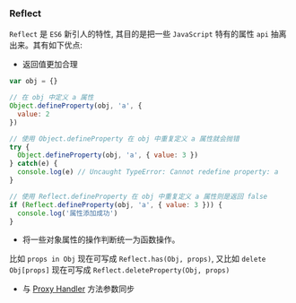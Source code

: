 <!--
abbrlink: lm3wt8vq
-->

### Reflect

`Reflect` 是 `ES6` 新引人的特性, 其目的是把一些 `JavaScript` 特有的属性 `api` 抽离出来。其有如下优点:

* 返回值更加合理

```js
var obj = {}

// 在 obj 中定义 a 属性
Object.defineProperty(obj, 'a', {
  value: 2
})

// 使用 Object.defineProperty 在 obj 中重复定义 a 属性就会抛错
try {
  Object.defineProperty(obj, 'a', { value: 3 })
} catch(e) {
  console.log(e) // Uncaught TypeError: Cannot redefine property: a
}

// 使用 Reflect.defineProperty 在 obj 中重复定义 a 属性则是返回 false
if (Reflect.defineProperty(obj, 'a', { value: 3 })) {
  console.log('属性添加成功')
}
```

* 将一些对象属性的操作判断统一为函数操作。

比如 `props in Obj` 现在可写成 `Reflect.has(Obj, props)`, 又比如 `delete Obj[props]` 现在可写成 `Reflect.deleteProperty(Obj, props)`

* 与 [Proxy Handler](https://developer.mozilla.org/en-US/docs/Web/JavaScript/Reference/Global_Objects/Proxy/handler#Methods) 方法参数同步